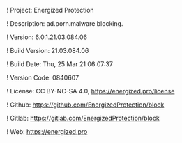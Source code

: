 ! Project: Energized Protection

! Description: ad.porn.malware blocking.

! Version: 6.0.1.21.03.084.06

! Build Version: 21.03.084.06

! Build Date: Thu, 25 Mar 21 06:07:37

! Version Code: 0840607

! License: CC BY-NC-SA 4.0, https://energized.pro/license

! Github: https://github.com/EnergizedProtection/block

! Gitlab: https://gitlab.com/EnergizedProtection/block


! Web: https://energized.pro
